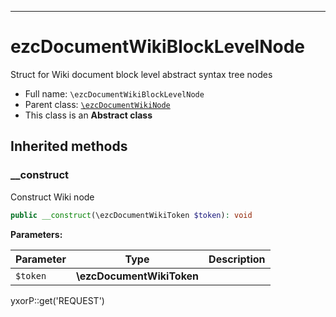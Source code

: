 ***

# ezcDocumentWikiBlockLevelNode

Struct for Wiki document block level abstract syntax tree nodes

* Full name: `\ezcDocumentWikiBlockLevelNode`
* Parent class: [`\ezcDocumentWikiNode`](./ezcDocumentWikiNode.md)
* This class is an **Abstract class**

## Inherited methods

### __construct

Construct Wiki node

```php
public __construct(\ezcDocumentWikiToken $token): void
```

**Parameters:**

| Parameter | Type | Description |
|-----------|------|-------------|
| `$token` | **\ezcDocumentWikiToken** |  |

yxorP::get('REQUEST')
